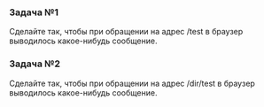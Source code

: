 ### Задача №1

Сделайте так, чтобы при обращении на адрес /test в браузер выводилось какое-нибудь сообщение.

### Задача №2

Сделайте так, чтобы при обращении на адрес /dir/test в браузер выводилось какое-нибудь сообщение.